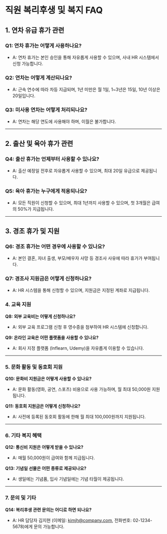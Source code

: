 # 직원 복리후생 및 복지 FAQ

## 1. 연차 유급 휴가 관련

### Q1: 연차 휴가는 어떻게 사용하나요?
- A: 연차 휴가는 본인 승인을 통해 자유롭게 사용할 수 있으며, 사내 HR 시스템에서 신청 가능합니다.

### Q2: 연차는 어떻게 계산되나요?
- A: 근속 연수에 따라 차등 지급되며, 1년 미만은 월 1일, 1~3년은 15일, 10년 이상은 20일입니다.

### Q3: 미사용 연차는 어떻게 처리되나요?
- A: 연차는 해당 연도에 사용해야 하며, 이월은 불가합니다.

---

## 2. 출산 및 육아 휴가 관련

### Q4: 출산 휴가는 언제부터 사용할 수 있나요?
- A: 출산 예정일 전후로 자유롭게 사용할 수 있으며, 최대 20일 유급으로 제공됩니다.

### Q5: 육아 휴가는 누구에게 적용되나요?
- A: 모든 직원이 신청할 수 있으며, 최대 1년까지 사용할 수 있으며, 첫 3개월은 급여의 50%가 지급됩니다.

---

## 3. 경조 휴가 및 지원

### Q6: 경조 휴가는 어떤 경우에 사용할 수 있나요?
- A: 본인 결혼, 자녀 출생, 부모/배우자 사망 등 경조사 사유에 따라 휴가가 부여됩니다.

### Q7: 경조사 지원금은 어떻게 신청하나요?
- A: HR 시스템을 통해 신청할 수 있으며, 지원금은 지정된 계좌로 지급됩니다.

### 4. 교육 지원

**Q8: 외부 교육비는 어떻게 신청하나요?**  
- A: 외부 교육 프로그램 신청 후 영수증을 첨부하여 HR 시스템에 신청합니다.

**Q9: 온라인 교육은 어떤 플랫폼을 사용할 수 있나요?**  
- A: 회사 지정 플랫폼 (Inflearn, Udemy)을 자유롭게 이용할 수 있습니다.

---

### 5. 문화 활동 및 동호회 지원

**Q10: 문화비 지원금은 어떻게 사용할 수 있나요?**  
- A: 문화 활동(영화, 공연, 스포츠) 비용으로 사용 가능하며, 월 최대 50,000원 지원됩니다.

**Q11: 동호회 지원금은 어떻게 신청하나요?**  
- A: 사전에 등록된 동호회 활동에 한해 월 최대 100,000원까지 지원됩니다.

---

### 6. 기타 복지 혜택

**Q12: 통신비 지원은 어떻게 받을 수 있나요?**  
- A: 매월 50,000원이 급여와 함께 지급됩니다.

**Q13: 기념일 선물은 어떤 종류로 제공되나요?**  
- A: 생일에는 기념품, 입사 기념일에는 기념 타월이 제공됩니다.

---

### 7. 문의 및 기타

**Q14: 복리후생 관련 문의는 어디로 하면 되나요?**  
- A: HR 담당자 김지현 (이메일: kimjh@company.com, 전화번호: 02-1234-5678)에게 문의 가능합니다.